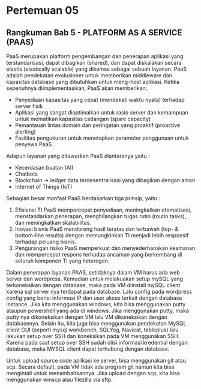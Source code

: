 # Pertemuan 05

## Rangkuman Bab 5 - PLATFORM AS A SERVICE (PAAS)

PaaS merupakan platform pengembangan dan penerapan aplikasi yang terstandarisasi, dapat dibagikan (shared), dan dapat diskalakan secara elastis (elastically scalable) yang dikemas sebagai sebuah layanan. PaaS adalah pendekatan evolusioner untuk memberikan middleware dan kapasitas database yang dibutuhkan untuk meng-host aplikasi. Ketika sepenuhnya diimplementasikan, PaaS akan memberikan:
- Penyediaan kapasitas yang cepat (mendekati waktu nyata) terhadap server fisik
- Aplikasi yang sangat dioptimalkan untuk rasio server dan kemampuan untuk mematikan kapasitas cadangan (spare capacity)
- Pemantauan lintas domain dan peringatan yang proaktif (proactive alerting)
- Fasilitas pengukuran untuk menetapkan parameter penggunaan untuk penyewa PaaS

Adapun layanan yang ditawarkan PaaS diantaranya yaitu :
- Kecerdasan buatan (AI)
- Chatbots
- Blockchain -> ledger data terdesentralisasi yang dibagikan dengan aman
- Internet of Things (IoT)

Sebagian besar manfaat PaaS berdasarkan tiga prinsip, yaitu :
1. Efisiensi TI
PaaS mempercepat penyediaan, meningkatkan otomatisasi, menstandarkan penerapan, menghilangkan tugas rutin (routin tasks), dan meningkatkan skalabilitas.
2. Inovasi bisnis
PaaS mendorong hasil teratas dan terbawah (top- & bottom-line results) dengan memungkinkan TI menjadi lebih responsif terhadap peluang bisnis.
3. Pengurangan risiko
PaaS memperkuat dan menyederhanakan keamanan dan mempercepat respons terhadap ancaman yang berkembang di seluruh komponen TI yang heterogen.

Dalam penerapan layanan PAAS, setidaknya dalam VM harus ada web server dan wordpress. Kemudian untuk melakuakan setup mySQL yang terkoneksikan dengan database, maka pada VM diinstall mySQL client karena sql server nya terdapat pada database. Lalu config pada wordpress config yang berisi informasi IP dan user akses terkait dengan database instance. Jika kita menggunakan windows, kita bisa menggunakan putty ataupun powershell yang ada di windows. Jika menggunakan putty, maka putty nya dikoneksikan dengan VM lalu VM dikoneksikan dengan databasenya. Selain itu, kita juga bisa menggunakan pendekatan MySQL client GUI (seperti mysql workbench, SQLYog, Navicat, tableplus) lalu lakukan setup over SSH dan koneksikan pada VM menggunakan SSH. Karena pada saat setup over SSH sudah diisi informasi kredential dengan database, maka MYSQL client dapat terhubung dengan database.

Untuk upload source code aplikasi ke server, bisa menggunakan git atau scp. Secara default, pada VM tidak ada program git namun kita bisa mengintall untuk menambahkannya. Jika upload dengan scp, kita bisa menggunakan winscp atau filezilla via sftp.